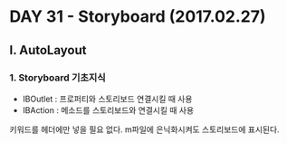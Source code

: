 # DAY 31 - Storyboard (2017.02.27)

## I. AutoLayout  

### 1. Storyboard 기초지식  

- IBOutlet : 프로퍼티와 스토리보드 연결시킬 때 사용  
- IBAction : 메소드를 스토리보드와 연결시킬 때 사용  

키워드를 헤더에만 넣을 필요 없다. m파일에 은닉화시켜도 스토리보드에 표시된다.  

